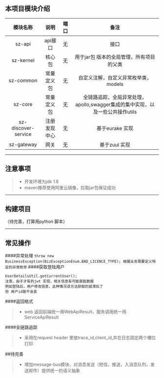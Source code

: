 

## 本项目模块介绍

| 模块名称 | 说明 | 端口 | 备注 |
| :---: | :---: | :---: | :---: |
| sz-api | api接口 | 无 | 接口 |
| sz-kernel | 核心包 | 无 | 用于jar包 版本的全局管理，所有项目的父类 |
| sz-common | 常量定义包 | 无 | 自定义注解，自定义异常枚举类，models | 
| sz-core | 常量定义包 | 无 | 全链路追踪，全局异常处理，apollo,swagger集成的集中实现，以及一些公共操作utils  | 
| sz-discover-service | 注册发现中心 | 无 | 基于eurake 实现 | 
| sz-gateway | 网关 | 无 | 基于zuul 实现 | 

---

## 注意事项

> * 开发环境为jdk 1.8
> * maven推荐使用阿里云镜像，拉取jar包保证成功

---

## 构建项目
（待完善，打算用python 脚本）

---

## 常见操作

####异常处理
``
throw new BusinessException(BizExceptionEnum.BAD_LICENCE_TYPE);
根据业务需要定义特定的异常枚举
``
####获取登陆用户
```
UserDetailsUtil.getCurrentUser();
注意，由于才有的jwt 实现，相关信息有可能是脏数据
例如登陆后，用户修改信息，此种情况该方法获取的就滞后了
但 用户id是不会变
```
####返回格式
> * web 返回前端统一用WebApiResult，服务调用统一用 ServiceApiResult

####全链路追踪
> * 采用在request header 里放trace_id,client_id,并在日志固定两个槽位打印



##待完善
> * 增加message-bus模块，对消息发送（短信，推送，入消息队列，发送邮件）提供统一的语义抽象